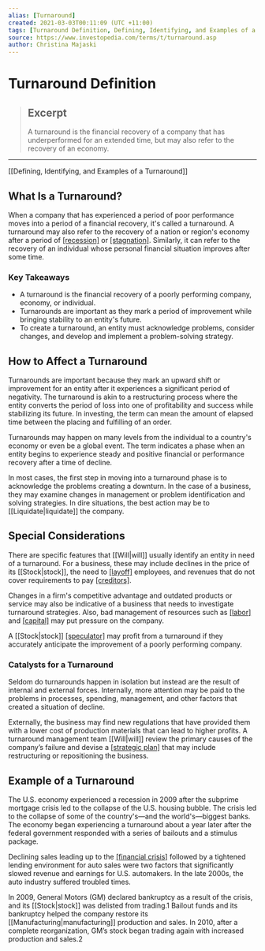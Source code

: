 ```yaml
---
alias: [Turnaround]
created: 2021-03-03T00:11:09 (UTC +11:00)
tags: [Turnaround Definition, Defining, Identifying, and Examples of a Turnaround]
source: https://www.investopedia.com/terms/t/turnaround.asp
author: Christina Majaski
---
```


# Turnaround Definition

> ## Excerpt
> A turnaround is the financial recovery of a company that has underperformed for an extended time, but may also refer to the recovery of an economy.

---

[[Defining, Identifying, and Examples of a Turnaround]]
## What Is a Turnaround?

When a company that has experienced a period of poor performance moves into a period of a financial recovery, it's called a turnaround. A turnaround may also refer to the recovery of a nation or region's economy after a period of [[recession]](https://www.investopedia.com/terms/r/recession.asp) or [[stagnation]](https://www.investopedia.com/terms/s/stagnation.asp). Similarly, it can refer to the recovery of an individual whose personal financial situation improves after some time.

### Key Takeaways

-   A turnaround is the financial recovery of a poorly performing company, economy, or individual.
-   Turnarounds are important as they mark a period of improvement while bringing stability to an entity's future.
-   To create a turnaround, an entity must acknowledge problems, consider changes, and develop and implement a problem-solving strategy.

## How to Affect a Turnaround

Turnarounds are important because they mark an upward shift or improvement for an entity after it experiences a significant period of negativity. The turnaround is akin to a restructuring process where the entity converts the period of loss into one of profitability and success while stabilizing its future. In investing, the term can mean the amount of elapsed time between the placing and fulfilling of an order.

Turnarounds may happen on many levels from the individual to a country's economy or even be a global event. The term indicates a phase when an entity begins to experience steady and positive financial or performance recovery after a time of decline.

In most cases, the first step in moving into a turnaround phase is to acknowledge the problems creating a downturn. In the case of a business, they may examine changes in management or problem identification and solving strategies. In dire situations, the best action may be to [[Liquidate|liquidate]] the company.

## Special Considerations

There are specific features that [[Will|will]] usually identify an entity in need of a turnaround. For a business, these may include declines in the price of its [[Stock|stock]], the need to [[layoff]](https://www.investopedia.com/terms/l/layoff.asp) employees, and revenues that do not cover requirements to pay [[creditors]](https://www.investopedia.com/terms/c/[[Creditor|creditor]].asp).

Changes in a firm's competitive advantage and outdated products or service may also be indicative of a business that needs to investigate turnaround strategies. Also, bad management of resources such as [[labor]](https://www.investopedia.com/terms/l/labor-[[Productivity|productivity]].asp) and [[capital]](https://www.investopedia.com/ask/answers/031715/what-difference-between-financial-capital-and-economic-capital.asp) may put pressure on the company. 

A [[Stock|stock]] [[speculator]](https://www.investopedia.com/terms/s/speculator.asp) may profit from a turnaround if they accurately anticipate the improvement of a poorly performing company.

### Catalysts for a Turnaround

Seldom do turnarounds happen in isolation but instead are the result of internal and external forces. Internally, more attention may be paid to the problems in processes, spending, management, and other factors that created a situation of decline.

Externally, the business may find new regulations that have provided them with a lower cost of production materials that can lead to higher profits. A turnaround management team [[Will|will]] review the primary causes of the company’s failure and devise a [[strategic plan]](https://www.investopedia.com/financial-edge/0612/the-importance-of-strategic-planning.aspx) that may include restructuring or repositioning the business.

## Example of a Turnaround

The U.S. economy experienced a recession in 2009 after the subprime mortgage crisis led to the collapse of the U.S. housing bubble. The crisis led to the collapse of some of the country's—and the world's—biggest banks. The economy began experiencing a turnaround about a year later after the federal government responded with a series of bailouts and a stimulus package.

Declining sales leading up to the [[financial crisis]](https://www.investopedia.com/articles/[[Economics|economics]]/09/financial-crisis-review.asp) followed by a tightened lending environment for auto sales were two factors that significantly slowed revenue and earnings for U.S. automakers. In the late 2000s, the auto industry suffered troubled times.

In 2009, General Motors (GM) declared bankruptcy as a result of the crisis, and its [[Stock|stock]] was delisted from trading.1 Bailout funds and its bankruptcy helped the company restore its [[Manufacturing|manufacturing]] production and sales. In 2010, after a complete reorganization, GM’s stock began trading again with increased production and sales.2

